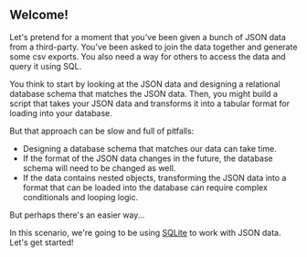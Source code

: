 ## Welcome!

Let's pretend for a moment that you've been given a bunch of JSON data from a third-party. You've been asked to join the data together and generate some csv exports. You also need a way for others to access the data and query it using SQL.

You think to start by looking at the JSON data and designing a relational database schema that matches the JSON data. Then, you might build a script that takes your JSON data and transforms it into a tabular format for loading into your database.

But that approach can be slow and full of pitfalls:
  * Designing a database schema that matches our data can take time.
  * If the format of the JSON data changes in the future, the database schema will need to be changed as well.
  * If the data contains nested objects, transforming the JSON data into a format that can be loaded into the database can require complex conditionals and looping logic.

But perhaps there's an easier way...

In this scenario, we're going to be using [SQLite](https://www.sqlite.org/) to work with JSON data. Let's get started!